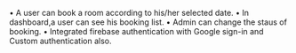 
•	A user can book a room according to his/her selected date.
•	In dashboard,a user can see his booking list.
•	Admin can change the staus of booking.
•	Integrated firebase authentication with Google sign-in and Custom authentication also.
